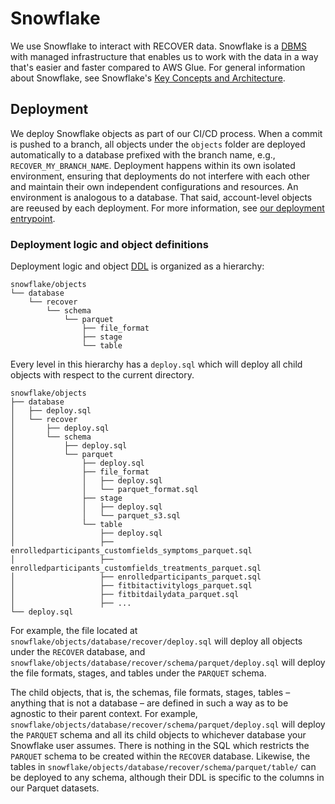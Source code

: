# Snowflake

We use Snowflake to interact with RECOVER data. Snowflake is a [DBMS](https://en.wikipedia.org/wiki/Database) with managed infrastructure that enables us to work with the data in a way that's easier and faster compared to AWS Glue. For general information about Snowflake, see Snowflake's [Key Concepts and Architecture](https://docs.snowflake.com/en/user-guide/intro-key-concepts).

## Deployment
We deploy Snowflake objects as part of our CI/CD process. When a commit is pushed to a branch, all objects under the `objects` folder are deployed automatically to a database prefixed with the branch name, e.g., `RECOVER_MY_BRANCH_NAME`. Deployment happens within its own isolated environment, ensuring that deployments do not interfere with each other and maintain their own independent configurations and resources. An environment is analogous to a database. That said, account-level objects are reeused by each deployment. For more information, see [our deployment entrypoint](objects/deploy.sql).

### Deployment logic and object definitions
Deployment logic and object [DDL](https://en.wikipedia.org/wiki/Data_definition_language) is organized as a hierarchy:
```
snowflake/objects
└── database
    └── recover
        └── schema
            └── parquet
                ├── file_format
                ├── stage
                └── table
```

Every level in this hierarchy has a `deploy.sql` which will deploy all child objects with respect to the current directory.
```
snowflake/objects
├── database
│   ├── deploy.sql
│   └── recover
│       ├── deploy.sql
│       └── schema
│           ├── deploy.sql
│           └── parquet
│               ├── deploy.sql
│               ├── file_format
│               │   ├── deploy.sql
│               │   └── parquet_format.sql
│               ├── stage
│               │   ├── deploy.sql
│               │   └── parquet_s3.sql
│               └── table
│                   ├── deploy.sql
│                   ├── enrolledparticipants_customfields_symptoms_parquet.sql
│                   ├── enrolledparticipants_customfields_treatments_parquet.sql
│                   ├── enrolledparticipants_parquet.sql
│                   ├── fitbitactivitylogs_parquet.sql
│                   ├── fitbitdailydata_parquet.sql
│                   ├── ...
└── deploy.sql
```
For example, the file located at `snowflake/objects/database/recover/deploy.sql` will deploy all objects under the `RECOVER` database, and `snowflake/objects/database/recover/schema/parquet/deploy.sql` will deploy the file formats, stages, and tables under the `PARQUET` schema.

The child objects, that is, the schemas, file formats, stages, tables – anything that is not a database – are defined in such a way as to be agnostic to their parent context. For example, `snowflake/objects/database/recover/schema/parquet/deploy.sql` will deploy the `PARQUET` schema and all its child objects to whichever database your Snowflake user assumes. There is nothing in the SQL which restricts the `PARQUET` schema to be created within the `RECOVER` database. Likewise, the tables in `snowflake/objects/database/recover/schema/parquet/table/` can be deployed to any schema, although their DDL is specific to the columns in our Parquet datasets.
